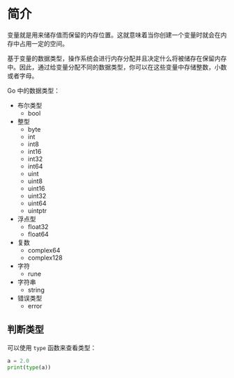# 简介

变量就是用来储存值而保留的内存位置。这就意味着当你创建一个变量时就会在内存中占用一定的空间。

基于变量的数据类型，操作系统会进行内存分配并且决定什么将被储存在保留内存中。因此，通过给变量分配不同的数据类型，你可以在这些变量中存储整数，小数或者字母。

Go 中的数据类型：

- 布尔类型
  - bool
- 整型
  - byte
  - int
  - int8
  - int16
  - int32
  - int64
  - uint
  - uint8
  - uint16
  - uint32
  - uint64
  - uintptr
- 浮点型
  - float32
  - float64
- 复数
  - complex64
  - complex128
- 字符
  - rune
- 字符串
  - string
- 错误类型
  - error

## 判断类型

可以使用 `type` 函数来查看类型：

```python
a = 2.0
print(type(a))
```
